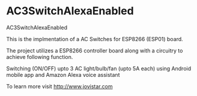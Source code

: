 # AC3SwitchAlexaEnabled
AC3SwitchAlexaEnabled

This is the implmentation of a AC Switches for ESP8266 (ESP01) board.

The project utilizes a ESP8266 controller board along with a circuitry to achieve following function.

Switching (ON/OFF) upto 3 AC light/bulb/fan (upto 5A each) using Android mobile app and Amazon Alexa voice assistant

To learn more visit http://www.jovistar.com
